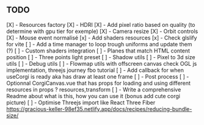## TODO

[X] - Resources factory
[X] - HDRI
[X] - Add pixel ratio based on quality (to determine with gpu tier for exemple)
[X] - Camera resize
[X] - Orbit controls
[X] - Mouse event normalisé
[x] - Add shaders resources
[x] - Check glslify for vite
[ ] - Add a time manager to loop trough uniforms and update them (?)
[ ] - Custom shaders integration
[ ] - Planes that match HTML content position
[ ] - Three points light preset
[ ] - Shadow utils
[ ] - Pixel to 3d size utils
[ ] - Debug utils
[ ] - Flowmap utils with offscreen canvas check OGL js implementation, threejs journey fbo tutorial
[ ] - Add callback for when useCorgi is ready aka has draw at least one frame
[ ] - Post process
[ ] - Optionnal CorgiCanvas.vue that has props for loading and using different resources in props ? resources,transform
[ ] - Write a comprehensive Readme about what is this, how you can use it (bonus add cute corgi picture)
[ ] - Optimise Threejs import like React Three Fiber https://gracious-keller-98ef35.netlify.app/docs/recipes/reducing-bundle-size/
